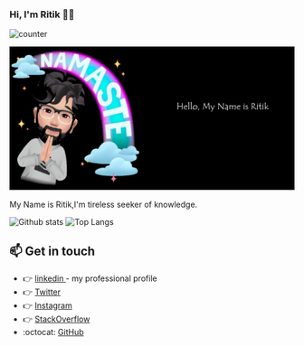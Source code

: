 ### Hi, I'm Ritik :technologist:

![counter](https://enlsjw20z0t8r8d.m.pipedream.net)

![alt text](https://github.com/ritikkr/ritikkr/blob/master/ritik.png)

My Name is Ritik,I'm tireless seeker of knowledge.

![Github stats](https://github-readme-stats.vercel.app/api?username=ritikkr&theme=tokyonight&count_private=true&show_icons=true) ![Top Langs](https://github-readme-stats.vercel.app/api/top-langs/?username=ritikkr&layout=compact&theme=tokyonight)

## :mailbox: Get in touch
*  :point_right:  <a href="https://www.linkedin.com/in/ritikkr">linkedin </a>  - my professional profile
*  :point_right:  <a href="https://twitter.com/RitikKu80158232">Twitter</a>    
*  :point_right:  <a href="https://www.instagram.com/ritik_kr24/" >Instagram</a>
*  :point_right:  <a href="https://stackoverflow.com/users/10554702/ritik-kumar/" >StackOverflow</a>
*  :octocat:  <a href="https://github.com/ritikkr">GitHub</a>

<!--
**ritikkr/ritikkr** is a ✨ _special_ ✨ repository because its `README.md` (this file) appears on your GitHub profile.

Here are some ideas to get you started:

- 🔭 I’m currently working on ...
- 🌱 I’m currently learning ...
- 👯 I’m looking to collaborate on ...
- 🤔 I’m looking for help with ...
- 💬 Ask me about ...
- 📫 How to reach me: ...
- 😄 Pronouns: ...
- ⚡ Fun fact: ...
-->
